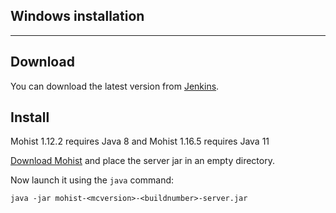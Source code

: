 ## Windows installation

---
Download
---

You can download the latest version from [Jenkins](https://ci.codemc.org/job/Mohist-Community/).

Install
---
Mohist 1.12.2 requires Java 8 and Mohist 1.16.5 requires Java 11

[Download Mohist](https://ci.codemc.org/job/Mohist-Community/) and place the server jar in an empty directory.

Now launch it using the `java` command:

```
java -jar mohist-<mcversion>-<buildnumber>-server.jar
```